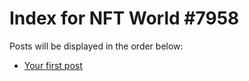 # Index for NFT World #7958
Posts will be displayed in the order below:

- [Your first post](./001-first.md)


